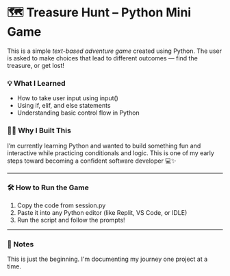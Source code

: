 # 🗺 Treasure Hunt – Python Mini Game

This is a simple *text-based adventure game* created using Python. The user is asked to make choices that lead to different outcomes — find the treasure, or get lost!

### 💡 What I Learned
- How to take user input using input()
- Using if, elif, and else statements
- Understanding basic control flow in Python

### 👩‍💻 Why I Built This
I’m currently learning Python and wanted to build something fun and interactive while practicing conditionals and logic. This is one of my early steps toward becoming a confident software developer 💻✨

---

### 🛠 How to Run the Game
1. Copy the code from session.py
2. Paste it into any Python editor (like Replit, VS Code, or IDLE)
3. Run the script and follow the prompts!

---

### 🌟 Notes
This is just the beginning. I'm documenting my journey one project at a time.
